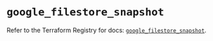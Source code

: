 # `google_filestore_snapshot`

Refer to the Terraform Registry for docs: [`google_filestore_snapshot`](https://registry.terraform.io/providers/hashicorp/google-beta/6.14.0/docs/resources/google_filestore_snapshot).
